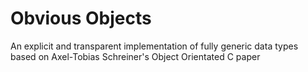 # Obvious Objects
An explicit and transparent implementation of fully generic data types based on Axel-Tobias Schreiner's Object Orientated C paper 
